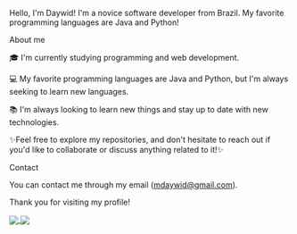 Hello, I'm Daywid!
I'm a novice software developer from Brazil. My favorite programming languages are Java and Python!


About me 


🎓 I'm currently studying programming and web development.

💻  My favorite programming languages are Java and Python, but I'm always seeking to learn new languages.

📚 I'm always looking to learn new things and stay up to date with new technologies.

✨Feel free to explore my repositories, and don't hesitate to reach out if you'd like to collaborate or discuss anything related to it!✨


Contact


You can contact me through my email (mdaywid@gmail.com).


Thank you for visiting my profile!

<a href="https://github.com/daywid/github-readme-stats">
  <img align="center" src="[https://github-readme-stats.vercel.app/api/pin/?username=anuraghazra&repo=github-readme-stats](https://github-readme-stats.vercel.app/api?username=daywid&show_icons=true&theme=radical&hide=prs,issues,contribs&count_private=true)" />
</a>
<a href="https://github.com/daywid/github-readme-stats">
  <img align="center" src="(https://github-readme-stats.vercel.app/api/top-langs/?username=daywid&theme=radical&langs_count=8&layout=compact" />
</a>
